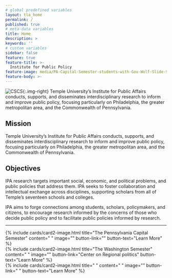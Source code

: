 ```yaml
---
# global predefined variables
layout: tla_home
permalink: /
published: true
# meta-data variables
title: Home
description: >
keywords: ''
# custom variables
sidebar: false
feature: true
feature-title: >- 
  Institute for Public Policy
feature-image: media/PA-Capital-Semester-students-with-Gov-Wolf-Slide-Show.png
feature-body: >-
---
```

![CSCS]({{site.baseurl}}/media/philly_skyline120.jpeg){:.img-right}
Temple University’s Institute for Public Affairs conducts, supports, and disseminates interdisciplinary research to inform and improve public policy, focusing particularly on Philadelphia, the greater metropolitan area, and the Commonwealth of Pennsylvania. 

## Mission
Temple University’s Institute for Public Affairs conducts, supports, and disseminates interdisciplinary research to inform and improve public policy, focusing particularly on Philadelphia, the greater metropolitan area, and the Commonwealth of Pennsylvania.

## Objectives
IPA research targets important social, economic, and political problems, and public policies that address them.
IPA seeks to foster collaboration and intellectual exchange across disciplines, supporting scholars from all of Temple’s seventeen schools and colleges.

IPA aims to forge connections among students, scholars, policymakers, and citizens, to encourage research informed by the concerns of those who decide public policy and to facilitate public policies informed by research.

___

<div class="row row-wide">
  <div class="col m12 l4">{% include cards/card2-image.html 
    title="The Pennsylvania Capital Semester" 
    content=" " 
    image="" 
    button-link="" 
    button-text="Learn More" %}
  </div>
  <div class="row row-wide">
    <div class="col m12 l4">{% include cards/card2-image.html 
      title="The Washington Semester" 
      content=" " 
      image="" 
      button-link="Center on Regional politics" 
      button-text="Learn More" %}
    </div>
    <div class="row row-wide">
      <div class="col m12 l4">{% include cards/card2-image.html 
        title=" " 
        content=" " 
        image="" 
        button-link=" " 
        button-text="Learn More" %}
      </div>
</div>
